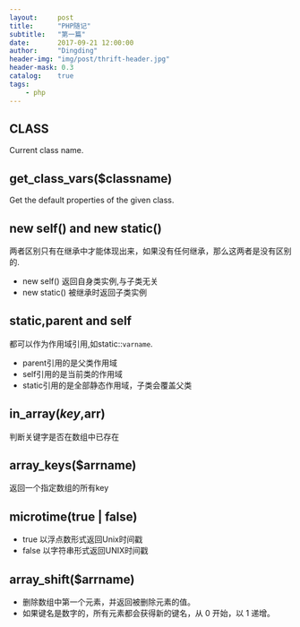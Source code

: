 ```yaml
---
layout:     post
title:      "PHP随记"
subtitle:   "第一篇"
date:       2017-09-21 12:00:00
author:     "Dingding"
header-img: "img/post/thrift-header.jpg"
header-mask: 0.3
catalog:    true
tags:
    - php 
---
```


## __CLASS__
Current class name.

## get_class_vars($classname)
Get the default properties of the given class.

## new self() and new static()
两者区别只有在继承中才能体现出来，如果没有任何继承，那么这两者是没有区别的.

* new self() 返回自身类实例,与子类无关
* new static() 被继承时返回子类实例

## static,parent and self
都可以作为作用域引用,如static::`varname`.

* parent引用的是父类作用域
* self引用的是当前类的作用域
* static引用的是全部静态作用域，子类会覆盖父类

## in_array($key,$arr)
判断关键字是否在数组中已存在

## array_keys($arrname)
返回一个指定数组的所有key


## microtime(true | false)
* true 以浮点数形式返回Unix时间戳
* false 以字符串形式返回UNIX时间戳

## array_shift($arrname)
* 删除数组中第一个元素，并返回被删除元素的值。
* 如果键名是数字的，所有元素都会获得新的键名，从 0 开始，以 1 递增。














